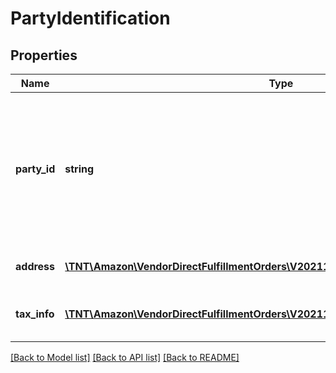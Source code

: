 # PartyIdentification

## Properties
Name | Type | Description | Notes
------------ | ------------- | ------------- | -------------
**party_id** | **string** | Assigned identification for the party. For example, warehouse code or vendor code. Please refer to specific party for more details. | 
**address** | [**\TNT\Amazon\VendorDirectFulfillmentOrders\V20211228\Model\Address**](Address.md) | Address details of the party. | [optional] 
**tax_info** | [**\TNT\Amazon\VendorDirectFulfillmentOrders\V20211228\Model\TaxRegistrationDetails**](TaxRegistrationDetails.md) | Tax registration details of the entity. | [optional] 

[[Back to Model list]](../README.md#documentation-for-models) [[Back to API list]](../README.md#documentation-for-api-endpoints) [[Back to README]](../README.md)


